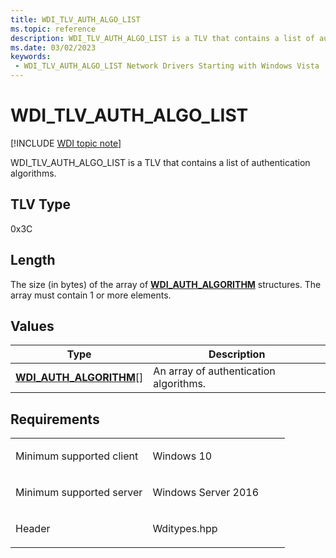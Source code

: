 ```yaml
---
title: WDI_TLV_AUTH_ALGO_LIST
ms.topic: reference
description: WDI_TLV_AUTH_ALGO_LIST is a TLV that contains a list of authentication algorithms.
ms.date: 03/02/2023
keywords:
 - WDI_TLV_AUTH_ALGO_LIST Network Drivers Starting with Windows Vista
---
```


# WDI\_TLV\_AUTH\_ALGO\_LIST

[!INCLUDE [WDI topic note](../includes/wdi-version-warning.md)]


WDI\_TLV\_AUTH\_ALGO\_LIST is a TLV that contains a list of authentication algorithms.

## TLV Type


0x3C

## Length


The size (in bytes) of the array of [**WDI\_AUTH\_ALGORITHM**](/windows-hardware/drivers/ddi/wditypes/ne-wditypes-_wdi_auth_algorithm) structures. The array must contain 1 or more elements.

## Values


| Type                                                        | Description                            |
|-------------------------------------------------------------|----------------------------------------|
| [**WDI\_AUTH\_ALGORITHM**](/windows-hardware/drivers/ddi/wditypes/ne-wditypes-_wdi_auth_algorithm)\[\] | An array of authentication algorithms. |

 

## Requirements

<table>
<colgroup>
<col width="50%" />
<col width="50%" />
</colgroup>
<tbody>
<tr class="odd">
<td><p>Minimum supported client</p></td>
<td><p>Windows 10</p></td>
</tr>
<tr class="even">
<td><p>Minimum supported server</p></td>
<td><p>Windows Server 2016</p></td>
</tr>
<tr class="odd">
<td><p>Header</p></td>
<td>Wditypes.hpp</td>
</tr>
</tbody>
</table>

 

